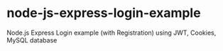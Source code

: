 # node-js-express-login-example
Node.js Express Login example (with Registration) using JWT, Cookies, MySQL database
